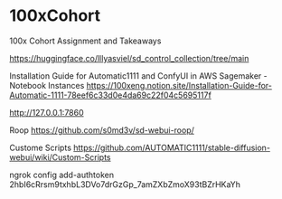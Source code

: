 # 100xCohort
100x Cohort Assignment and Takeaways


https://huggingface.co/lllyasviel/sd_control_collection/tree/main

Installation Guide for Automatic1111 and ConfyUI in AWS Sagemaker - Notebook Instances
https://100xeng.notion.site/Installation-Guide-for-Automatic-1111-78eef6c33d0e4da69c22f04c5695117f


http://127.0.0.1:7860

Roop https://github.com/s0md3v/sd-webui-roop/

Custome Scripts https://github.com/AUTOMATIC1111/stable-diffusion-webui/wiki/Custom-Scripts

ngrok config add-authtoken 2hbI6cRrsm9txhbL3DVo7drGzGp_7amZXbZmoX93tBZrHKaYh
